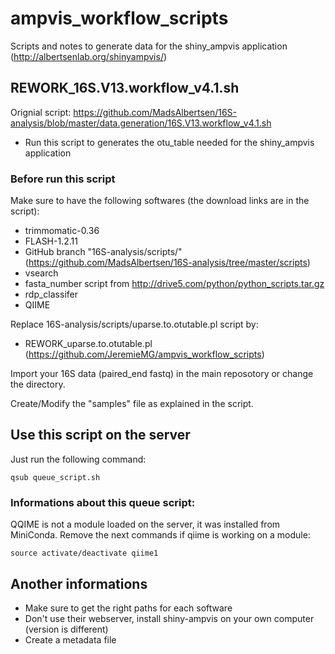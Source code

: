 # ampvis_workflow_scripts
Scripts and notes to generate data for the shiny_ampvis application (http://albertsenlab.org/shinyampvis/)

## REWORK_16S.V13.workflow_v4.1.sh
Orignial script: https://github.com/MadsAlbertsen/16S-analysis/blob/master/data.generation/16S.V13.workflow_v4.1.sh 
- Run this script to generates the otu_table needed for the shiny_ampvis application

### Before run this script
Make sure to have the following softwares (the download links are in the script):
- trimmomatic-0.36
- FLASH-1.2.11
- GitHub branch "16S-analysis/scripts/" (https://github.com/MadsAlbertsen/16S-analysis/tree/master/scripts)
- vsearch
- fasta_number script from http://drive5.com/python/python_scripts.tar.gz
- rdp_classifer
- QIIME 

Replace 16S-analysis/scripts/uparse.to.otutable.pl script by:
- REWORK_uparse.to.otutable.pl (https://github.com/JeremieMG/ampvis_workflow_scripts)

Import your 16S data (paired_end fastq) in the main reposotory or change the directory.

Create/Modify the "samples" file as explained in the script.

## Use this script on the server
Just run the following command:
```
qsub queue_script.sh
```

### Informations about this queue script:
QQIME is not a module loaded on the server, it was installed from MiniConda.
Remove the next commands if qiime is working on a module:
```
source activate/deactivate qiime1
```

## Another informations
- Make sure to get the right paths for each software
- Don't use their webserver, install shiny-ampvis on your own computer (version is different)
- Create a metadata file
